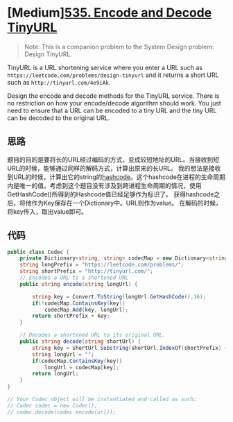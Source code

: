 # [Medium][535. Encode and Decode TinyURL](https://leetcode.com/problems/encode-and-decode-tinyurl/)

> Note: This is a companion problem to the System Design problem: Design TinyURL.

TinyURL is a URL shortening service where you enter a URL such as `https://leetcode.com/problems/design-tinyurl` and it returns a short URL such as `http://tinyurl.com/4e9iAk`.

Design the encode and decode methods for the TinyURL service. There is no restriction on how your encode/decode algorithm should work. You just need to ensure that a URL can be encoded to a tiny URL and the tiny URL can be decoded to the original URL.

## 思路

题目的目的是要将长的URL经过编码的方式，变成较短地址的URL。当接收到短URL的时候，能够通过同样的解码方式，计算出原来的长URL。
我的想法是接收到URL的时候，计算出它的string的[hashcode](https://docs.microsoft.com/en-us/dotnet/api/system.string.gethashcode?view=netframework-4.8)。这个hashcode在进程的生命周期内是唯一的值。考虑到这个题目没有涉及到跨进程生命周期的情况，使用GetHashCode()所得到的Hashcode值已经足够作为标识了。
获得hashcode之后，将他作为Key保存在一个Dictionary中。URL则作为value。
在解码的时候，将key传入，取出value即可。

## 代码

``` csharp
public class Codec {
    private Dictionary<string, string> codecMap = new Dictionary<string, string>();
    string longPrefix = "https://leetcode.com/problems/";
    string shortPrefix = "http://tinyurl.com/";
    // Encodes a URL to a shortened URL
    public string encode(string longUrl) {

        string key = Convert.ToString(longUrl.GetHashCode(),16);
        if(!codecMap.ContainsKey(key))
            codecMap.Add(key, longUrl);
        return shortPrefix + key;
    }

    // Decodes a shortened URL to its original URL.
    public string decode(string shortUrl) {
        string key = shortUrl.Substring(shortUrl.IndexOf(shortPrefix) + shortPrefix.Length);
        string longUrl = "";
        if(codecMap.ContainsKey(key))
            longUrl = codecMap[key];
        return longUrl;
    }
}

// Your Codec object will be instantiated and called as such:
// Codec codec = new Codec();
// codec.decode(codec.encode(url));
```
